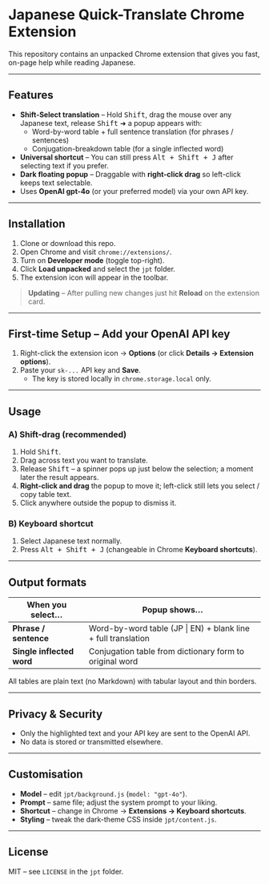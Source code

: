# Japanese Quick-Translate Chrome Extension

This repository contains an unpacked Chrome extension that gives you fast, on-page help while reading Japanese.

---

## Features

* **Shift-Select translation** – Hold <kbd>Shift</kbd>, drag the mouse over any Japanese text, release <kbd>Shift</kbd> ➜ a popup appears with:
  * Word-by-word table + full sentence translation (for phrases / sentences)
  * Conjugation-breakdown table (for a single inflected word)
* **Universal shortcut** – You can still press <kbd>Alt + Shift + J</kbd> after selecting text if you prefer.
* **Dark floating popup** – Draggable with **right-click drag** so left-click keeps text selectable.
* Uses **OpenAI gpt-4o** (or your preferred model) via your own API key.

---

## Installation

1. Clone or download this repo.
2. Open Chrome and visit `chrome://extensions/`.
3. Turn on **Developer mode** (toggle top-right).
4. Click **Load unpacked** and select the `jpt` folder.
5. The extension icon will appear in the toolbar.

> **Updating** – After pulling new changes just hit **Reload** on the extension card.

---

## First-time Setup – Add your OpenAI API key

1. Right-click the extension icon → **Options** (or click **Details → Extension options**).
2. Paste your `sk-...` API key and **Save**.
   * The key is stored locally in `chrome.storage.local` only.

---

## Usage

### A) Shift-drag (recommended)

1. Hold <kbd>Shift</kbd>.
2. Drag across text you want to translate.
3. Release <kbd>Shift</kbd> – a spinner pops up just below the selection; a moment later the result appears.
4. **Right-click and drag** the popup to move it; left-click still lets you select / copy table text.
5. Click anywhere outside the popup to dismiss it.

### B) Keyboard shortcut

1. Select Japanese text normally.
2. Press <kbd>Alt + Shift + J</kbd> (changeable in Chrome **Keyboard shortcuts**).

---

## Output formats

| When you select… | Popup shows… |
| --- | --- |
| **Phrase / sentence** | Word-by-word table (JP \| EN) + blank line + full translation |
| **Single inflected word** | Conjugation table from dictionary form to original word |

All tables are plain text (no Markdown) with tabular layout and thin borders.

---

## Privacy & Security

* Only the highlighted text and your API key are sent to the OpenAI API.
* No data is stored or transmitted elsewhere.

---

## Customisation

* **Model** – edit `jpt/background.js` (`model: "gpt-4o"`).
* **Prompt** – same file; adjust the system prompt to your liking.
* **Shortcut** – change in Chrome → **Extensions → Keyboard shortcuts**.
* **Styling** – tweak the dark-theme CSS inside `jpt/content.js`.

---

## License

MIT – see `LICENSE` in the `jpt` folder.